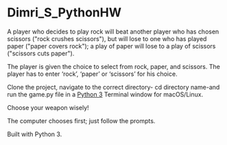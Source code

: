# Dimri_S_PythonHW

A player who decides to play rock will beat another player who has chosen scissors ("rock crushes scissors"), but will lose to one who has played paper ("paper covers rock"); a play of paper will lose to a play of scissors ("scissors cuts paper").

The player is given the choice to select from rock, paper, and scissors.
 The player has to enter ‘rock’, ‘paper’ or ‘scissors’ for his choice.

Clone the project, navigate to the correct directory- cd directory name-and run the game.py file in a [Python 3](https://www.python.org/ "Python Homepage")  Terminal window for macOS/Linux. 

Choose your weapon wisely!

 The computer chooses first; just follow the prompts.

Built with Python 3.
